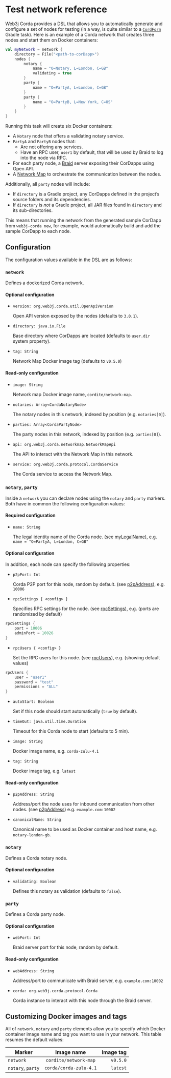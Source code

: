 Test network reference
======================

Web3j Corda provides a DSL that allows you to automatically generate and configure a set of nodes for testing
(in a way, is quite similar to a [`CordForm`](https://docs.corda.net/generating-a-node.html#the-cordform-task) Gradle task). 
Here is an example of a Corda network that creates three nodes and start them on Docker containers:

```kotlin
val myNetwork = network {
    directory = File("<path-to-corDapp>")
    nodes {
        notary {
            name = "O=Notary, L=London, C=GB"
            validating = true
        }
        party {
            name = "O=PartyA, L=London, C=GB"
        }
        party {
            name = "O=PartyB, L=New York, C=US"
        }
    }
}
```

Running this task will create six Docker containers:

* A `Notary` node that offers a validating notary service.
* `PartyA` and `PartyB` nodes that:
    * Are not offering any services.
    * Have an RPC user, `user1` by default, that will be used by Braid to log into the node via RPC.
* For each party node, a [Braid](https://gitlab.com/bluebank/braid) server exposing their CorDapps using Open API.
* A [Network Map](https://gitlab.com/cordite/network-map-service) to orchestrate the communication between the nodes.

Additionally, all `party` nodes will include:

* If `directory` is a Gradle project, any CorDapps defined in the project’s source folders and its dependencies.
* If `directory` is *not* a Gradle project, all JAR files found in `directory` and its sub-directories.

This means that running the network from the generated sample CorDapp from `web3j-corda new`, for example, 
would automatically build and add the sample CorDapp to each node.

## Configuration

The configuration values available in the DSL are as follows:

### **`network`**

Defines a dockerized Corda network.

#### Optional configuration

* `version: org.web3j.corda.util.OpenApiVersion`
    
    Open API version exposed by the nodes (defaults to `3.0.1`). 
    
* `directory: java.io.File`
    
    Base directory where CorDapps are located (defaults to `user.dir` system property).

* `tag: String`
    
    Network Map Docker image tag (defaults to `v0.5.0`)

#### Read-only configuration

* `image: String`
    
    Network map Docker image name, `cordite/network-map`.
    
* `notaries: Array<CordaNotaryNode>`
    
    The notary nodes in this network, indexed by position (e.g. `notaries[0]`).

* `parties: Array<CordaPartyNode>`
    
    The party nodes in this network, indexed by position (e.g. `parties[0]`).
    
* `api: org.web3j.corda.networkmap.NetworkMapApi`

    The API to interact with the Network Map in this network. 

* `service: org.web3j.corda.protocol.CordaService`

    The Corda service to access the Network Map.

### **`notary`**, **`party`**

Inside a `network` you can declare nodes using the `notary` and `party` markers.
Both have in common the following configuration values:

#### Required configuration

* `name: String`

    The legal identity name of the Corda node.
    (see [myLegalName](https://docs.corda.net/corda-configuration-file.html#corda-configuration-file-mylegalname)),
    e.g. `name = "O=PartyA, L=London, C=GB"`

#### Optional configuration

In addition, each node can specify the following properties:

* `p2pPort: Int`

    Corda P2P port for this node, random by default.
    (see [p2pAddress](https://docs.corda.net/corda-configuration-file.html#corda-configuration-file-p2paddress)),
    e.g. `10006`
   
* `rpcSettings { <config> }`
    
    Specifies RPC settings for the node.
    (see [rpcSettings](https://docs.corda.net/corda-configuration-file.html#corda-configuration-file-rpc-settings)),
    e.g. (ports are randomized by default)
```kotlin
rpcSettings {
    port = 10006
    adminPort = 10026
}
```

* `rpcUsers { <config> }` 
    
    Set the RPC users for this node.
    (see [rpcUsers](https://docs.corda.net/corda-configuration-file.html#corda-configuration-file-rpc-users)),
    e.g. (showing default values)
```kotlin
rpcUsers {
    user = "user1"
    password = "test"
    permissions = "ALL"
}
```

* `autoStart: Boolean`

    Set if this node should start automatically (`true` by default).
    
* `timeOut: java.util.time.Duration`

    Timeout for this Corda node to start (defaults to 5 min).
    
* `image: String`
    
    Docker image name, e.g. `corda-zulu-4.1`

* `tag: String`

    Docker image tag, e.g. `latest`
    
#### Read-only configuration

* `p2pAddress: String`

    Address/port the node uses for inbound communication from other nodes. 
    (see [p2pAddress](https://docs.corda.net/corda-configuration-file.html#corda-configuration-file-p2paddress))
     e.g. `example.com:10002`

* `canonicalName: String`

    Canonical name to be used as Docker container and host name, e.g. `notary-london-gb`.

### **`notary`**

Defines a Corda notary node.

#### Optional configuration

* `validating: Boolean`

    Defines this notary as validation (defaults to `false`).

### **`party`**

Defines a Corda party node.

#### Optional configuration

* `webPort: Int`

    Braid server port for this node, random by default.

#### Read-only configuration

* `webAddress: String`

    Address/port to communicate with Braid server, e.g. `example.com:10002`
    
* `corda: org.web3j.corda.protocol.Corda`

    Corda instance to interact with this node through the Braid server.

## Customizing Docker images and tags

All of `network`, `notary` and `party` elements allow you to specify which Docker container image name and tag you want
to use in your network. This table resumes the default values:

| Marker            |       Image name      |      Image tag      |
| ------------------|:---------------------:| -------------------:|
| `network`         | `cordite/network-map` |       `v0.5.0`      |
| `notary`, `party` | `corda/corda-zulu-4.1`|       `latest`      |
